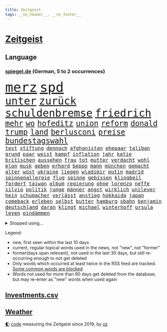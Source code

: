 ```yaml
---
title: Zeitgeist
tags: __no_header__, __no_footer__
---
```


# [Zeitgeist](https://oliz.io/zeitgeist/)

## Language

<h3><a href="https://www.spiegel.de" target="_blank">spiegel.de</a> (German, 5 to 2 occurrences)</h3>
<p style="font-family:monospace">
<span style="font-size:32pt"><a href="news_links.html#merz" class="current">merz</a></span>
<span style="font-size:32pt"><a href="news_links.html#spd" class="current">spd</a></span>
<br>
<span style="font-size:25pt"><a href="news_links.html#unter" class="current">unter</a></span>
<span style="font-size:25pt"><a href="news_links.html#zurück" class="current">zurück</a></span>
<span style="font-size:25pt"><a href="news_links.html#schuldenbremse" class="current">schuldenbremse</a></span>
<span style="font-size:25pt"><a href="news_links.html#friedrich" class="current">friedrich</a></span>
<br>
<span style="font-size:18pt"><a href="news_links.html#mehr" class="current">mehr</a></span>
<span style="font-size:18pt"><a href="news_links.html#wo" class="current">wo</a></span>
<span style="font-size:18pt"><a href="news_links.html#hofeditz" class="new">hofeditz</a></span>
<span style="font-size:18pt"><a href="news_links.html#union" class="current">union</a></span>
<span style="font-size:18pt"><a href="news_links.html#reform" class="current">reform</a></span>
<span style="font-size:18pt"><a href="news_links.html#donald" class="current">donald</a></span>
<span style="font-size:18pt"><a href="news_links.html#trump" class="current">trump</a></span>
<span style="font-size:18pt"><a href="news_links.html#land" class="current">land</a></span>
<span style="font-size:18pt"><a href="news_links.html#berlusconi" class="current">berlusconi</a></span>
<span style="font-size:18pt"><a href="news_links.html#preise" class="current">preise</a></span>
<span style="font-size:18pt"><a href="news_links.html#bundestagswahl" class="current">bundestagswahl</a></span>
<br>
<span style="font-size:12pt"><a href="news_links.html#test" class="current">test</a></span>
<span style="font-size:12pt"><a href="news_links.html#stiftung" class="current">stiftung</a></span>
<span style="font-size:12pt"><a href="news_links.html#dennoch" class="current">dennoch</a></span>
<span style="font-size:12pt"><a href="news_links.html#afghanistan" class="current">afghanistan</a></span>
<span style="font-size:12pt"><a href="news_links.html#ehepaar" class="current">ehepaar</a></span>
<span style="font-size:12pt"><a href="news_links.html#taliban" class="current">taliban</a></span>
<span style="font-size:12pt"><a href="news_links.html#grund" class="current">grund</a></span>
<span style="font-size:12pt"><a href="news_links.html#paar" class="current">paar</a></span>
<span style="font-size:12pt"><a href="news_links.html#weist" class="current">weist</a></span>
<span style="font-size:12pt"><a href="news_links.html#kampf" class="current">kampf</a></span>
<span style="font-size:12pt"><a href="news_links.html#inflation" class="current">inflation</a></span>
<span style="font-size:12pt"><a href="news_links.html#jahr" class="current">jahr</a></span>
<span style="font-size:12pt"><a href="news_links.html#katie" class="new">katie</a></span>
<span style="font-size:12pt"><a href="news_links.html#britischen" class="current">britischen</a></span>
<span style="font-size:12pt"><a href="news_links.html#aussehen" class="current">aussehen</a></span>
<span style="font-size:12pt"><a href="news_links.html#frau" class="current">frau</a></span>
<span style="font-size:12pt"><a href="news_links.html#tot" class="current">tot</a></span>
<span style="font-size:12pt"><a href="news_links.html#mutter" class="current">mutter</a></span>
<span style="font-size:12pt"><a href="news_links.html#verdacht" class="current">verdacht</a></span>
<span style="font-size:12pt"><a href="news_links.html#wohl" class="current">wohl</a></span>
<span style="font-size:12pt"><a href="news_links.html#elon" class="current">elon</a></span>
<span style="font-size:12pt"><a href="news_links.html#musk" class="current">musk</a></span>
<span style="font-size:12pt"><a href="news_links.html#geben" class="current">geben</a></span>
<span style="font-size:12pt"><a href="news_links.html#erhard" class="new">erhard</a></span>
<span style="font-size:12pt"><a href="news_links.html#beppo" class="new">beppo</a></span>
<span style="font-size:12pt"><a href="news_links.html#mann" class="current">mann</a></span>
<span style="font-size:12pt"><a href="news_links.html#münchen" class="current">münchen</a></span>
<span style="font-size:12pt"><a href="news_links.html#gemacht" class="current">gemacht</a></span>
<span style="font-size:12pt"><a href="news_links.html#alter" class="current">alter</a></span>
<span style="font-size:12pt"><a href="news_links.html#wüst" class="new">wüst</a></span>
<span style="font-size:12pt"><a href="news_links.html#ukraine" class="current">ukraine</a></span>
<span style="font-size:12pt"><a href="news_links.html#liegen" class="current">liegen</a></span>
<span style="font-size:12pt"><a href="news_links.html#wladimir" class="current">wladimir</a></span>
<span style="font-size:12pt"><a href="news_links.html#putin" class="current">putin</a></span>
<span style="font-size:12pt"><a href="news_links.html#madrid" class="current">madrid</a></span>
<span style="font-size:12pt"><a href="news_links.html#spinnenallergie" class="new">spinnenallergie</a></span>
<span style="font-size:12pt"><a href="news_links.html#flug" class="current">flug</a></span>
<span style="font-size:12pt"><a href="news_links.html#spinne" class="new">spinne</a></span>
<span style="font-size:12pt"><a href="news_links.html#gebissen" class="current">gebissen</a></span>
<span style="font-size:12pt"><a href="news_links.html#klingbeil" class="current">klingbeil</a></span>
<span style="font-size:12pt"><a href="news_links.html#fordert" class="current">fordert</a></span>
<span style="font-size:12pt"><a href="news_links.html#taiwan" class="current">taiwan</a></span>
<span style="font-size:12pt"><a href="news_links.html#album" class="current">album</a></span>
<span style="font-size:12pt"><a href="news_links.html#regierung" class="current">regierung</a></span>
<span style="font-size:12pt"><a href="news_links.html#ohne" class="current">ohne</a></span>
<span style="font-size:12pt"><a href="news_links.html#lorenzo" class="new">lorenzo</a></span>
<span style="font-size:12pt"><a href="news_links.html#neffe" class="new">neffe</a></span>
<span style="font-size:12pt"><a href="news_links.html#silvio" class="current">silvio</a></span>
<span style="font-size:12pt"><a href="news_links.html#politik" class="current">politik</a></span>
<span style="font-size:12pt"><a href="news_links.html#junge" class="current">junge</a></span>
<span style="font-size:12pt"><a href="news_links.html#männer" class="current">männer</a></span>
<span style="font-size:12pt"><a href="news_links.html#angst" class="current">angst</a></span>
<span style="font-size:12pt"><a href="news_links.html#wirklich" class="current">wirklich</a></span>
<span style="font-size:12pt"><a href="news_links.html#unilever" class="new">unilever</a></span>
<span style="font-size:12pt"><a href="news_links.html#hein" class="new">hein</a></span>
<span style="font-size:12pt"><a href="news_links.html#schumacher" class="current">schumacher</a></span>
<span style="font-size:12pt"><a href="news_links.html#verlässt" class="current">verlässt</a></span>
<span style="font-size:12pt"><a href="news_links.html#anstieg" class="current">anstieg</a></span>
<span style="font-size:12pt"><a href="news_links.html#hokkaido" class="new">hokkaido</a></span>
<span style="font-size:12pt"><a href="news_links.html#japan" class="current">japan</a></span>
<span style="font-size:12pt"><a href="news_links.html#comeback" class="current">comeback</a></span>
<span style="font-size:12pt"><a href="news_links.html#erleben" class="current">erleben</a></span>
<span style="font-size:12pt"><a href="news_links.html#selbst" class="current">selbst</a></span>
<span style="font-size:12pt"><a href="news_links.html#butter" class="current">butter</a></span>
<span style="font-size:12pt"><a href="news_links.html#hamburg" class="current">hamburg</a></span>
<span style="font-size:12pt"><a href="news_links.html#sbahn" class="current">sbahn</a></span>
<span style="font-size:12pt"><a href="news_links.html#benjamin" class="current">benjamin</a></span>
<span style="font-size:12pt"><a href="news_links.html#deutschland" class="current">deutschland</a></span>
<span style="font-size:12pt"><a href="news_links.html#daran" class="current">daran</a></span>
<span style="font-size:12pt"><a href="news_links.html#klingt" class="current">klingt</a></span>
<span style="font-size:12pt"><a href="news_links.html#michael" class="current">michael</a></span>
<span style="font-size:12pt"><a href="news_links.html#winterhoff" class="new">winterhoff</a></span>
<span style="font-size:12pt"><a href="news_links.html#ursula" class="current">ursula</a></span>
<span style="font-size:12pt"><a href="news_links.html#leyen" class="current">leyen</a></span>
<span style="font-size:12pt"><a href="news_links.html#eindämmen" class="current">eindämmen</a></span>
</p>
<details>
<summary>Stopped using...</summary>
<p class="former" style="font-size:12pt">
sicherheitskräfte(1586) 14(1585) 75(1585) eindruck(1585) nachfolge(1585) weltweiten(1585) bayerns(1584) niederlanden(1584) paul(1584) wege(1584) 100000(1583) 6(1583) gelegt(1583) welle(1583) weltweite(1583) bisherige(1582) blockieren(1582) energien(1582) razzia(1582) riss(1582) skandal(1582) volker(1582) 22(1581) 50000(1581) halben(1581) mordes(1581) wichtigste(1581) christoph(1580) gestartet(1580) verurteilte(1580) gemeldet(1579) maßnahme(1579) 26(1578) aufnahmen(1578) bidens(1578) flugzeuge(1578) illegalen(1578) klubs(1578) offensive(1578) strafen(1578) dramatisch(1577) englische(1577) entgegen(1577) gereist(1577) meldete(1577) publikum(1577) trainiert(1577) fahrt(1576) obama(1576) polizeieinsatz(1576) rekord(1576) sinkt(1576) vorwurf(1576) 400(1575) entschädigung(1575) kamera(1575) 2022(1574) anwälte(1574) george(1574) käufer(1574) oliver(1574) vermeiden(1574) versuchte(1574) babys(1573) bestehen(1573) forderte(1573) milliarde(1573) satz(1573) starker(1573) beginnen(1572) gesetze(1572) plädiert(1572) armut(1571) wachstum(1571) beiträge(1569) besuchen(1568) absage(1567) heil(1567) schnellen(1566) drängen(1564) müsste(1564) tiefen(1564) fit(1563) streitet(1563) kommende(1562) auflagen(1561) gouverneur(1561) umgeht(1561) favorit(1558) empfängt(1557) einschätzung(1556) landete(1555) steffen(1555) abstieg(1554) dutzend(1547) einkommen(1546) iranischen(1546) retter(1546) staatlichen(1540) geblieben(1537) plattform(1534) überfordert(1530) hitler(1521) ungewöhnlichen(1521) rakete(1520) rache(1519) sammeln(1519) last(1518) expräsidenten(1454) belästigung(1450) zusammenbruch(1438) carlos(1437) mitverantwortlich(1396) verlag(1393) durchbruch(1355) jahresende(1337) anführer(1326) kuriose(1278) king(1251) ungewöhnliche(1194) ausgeben(1184) tradition(1165) brennt(1150) öffentlichrechtlichen(1147) geheimdienst(1146) inhalte(1128) verschwinden(1123) schwieriger(1113) fake(1106) helikopter(1102) ergeben(1101) einheit(1098) triumphiert(1084) lücken(1066) nebenbei(1059) rezession(1051) fox(1041) spart(1041) crew(1033) klopp(1018) konzerte(1002) titelverteidiger(982) veröffentlichen(973) irans(972) sexuell(968) zuwanderung(961) revolution(930) 05(899) angeblicher(889) tagelang(889) spionage(886) kommunikation(883) angreifen(867) versehen(852) parolen(848) ignoriert(842) autohersteller(841) schwarzer(837) billigt(828) ulm(816) ig(812) metall(812) lauter(805) 47(794) steigern(793) strafanzeige(791) reisende(790) gelegenheit(782) gekündigt(781) opfers(778) springen(753) ständig(747) alcaraz(745) chatgpt(745) leon(738) filmen(729) georgien(726) brauche(722) zuckerberg(719) instituts(714) zogen(700) optionen(693) erfolgen(691) älteren(691) betrunkener(685) arbeitskräfte(682) gründung(678) staatsschutz(666) zeuge(666) zurückgetreten(662) samuel(660) fisch(653) urlauber(652) trikot(648) berühmtesten(636) mohammed(626) ford(616) zahlungen(614) sandra(611) unterschied(607) qualität(604) anschluss(600) überlegen(596) verriet(594) vertreten(593) benachteiligt(588) queere(586) quellen(586) preiserhöhung(584) warnungen(582) desaster(577) mutmaßliches(573) seele(572) diskriminierung(568) nächster(562) forschern(560) wegovy(556) zweifelt(549) frank(543) ausnahmezustand(540) knie(539) us(530) spdgeneralsekretär(510) 76(508) nagel(504) boeing(503) singen(500) ausbruch(497) duo(497) version(492) eröffnung(491) gravierenden(484) versuche(483) böse(482) veröffentlichung(482) taucht(481) nominierung(480) streifenwagen(479) schmerzen(477) wilde(476) bestätigte(474) unterscheidet(472) damaskus(468) kilometern(468) interne(467) mancherorts(464) wild(459) staatssekretärin(455) flensburg(454) positioniert(454) signalisiert(450) hamasmassaker(447) kulturszene(447) geräten(446) geiselnahme(444) geheimnisse(439) gesichter(425) dubai(423) vereidigt(419) catherine(418) starkwatzinger(413) verstößt(412) gezahlt(410) machtwechsel(409) huthis(405) huthimiliz(404) stürmt(404) wahr(404) anzugreifen(401) erziehung(392) audi(391) brandenburgischen(391) ruiniert(390) hollywoods(388) raumfahrt(388) seoul(387) kinos(386) spannend(386) emobilität(385) rüsten(384) siebzigerjahren(383) marken(377) mittleren(372) rettete(368) abgewiesen(367) erleichtert(367) konzept(367) zurückziehen(367) zweieinhalb(366) macher(362) bunte(359) 74(354) strategische(353) zerlegt(352) fertig(348) autofahrerin(346) riesiger(344) sabine(343) 58(340) bewerben(340) lüge(340) seltsamen(338) auslöser(337) entlang(335) legten(335) tvshow(334) fehlern(331) major(329) ali(328) bomben(328) fing(328) philosophie(328) ersatz(327) verurteilter(326) kaputt(325) halbzeit(324) koch(324) schrank(323) bundesstaaten(322) rechtsradikale(320) singapur(320) abgrund(316) augenhöhe(316) fastfoodkette(315) lieder(315) verdächtig(314) km/h(313) iga(311) świątek(311) rügen(309) zusätzlichen(309) getreten(308) heimatland(308) netzwerke(308) entlassung(303) ernannt(303) türen(303) abgeschoben(302) boykottieren(301) escooter(301) objekt(301) verschleppten(301) louis(299) schlimmsten(299) zehntausend(298) figuren(296) lachgas(295) technischen(295) toren(294) hunderttausenden(292) sparkurs(291) ernstfall(290) akzeptieren(288) düstere(287) römische(287) wahlkampfauftritt(286) ausfall(284) aufhebung(282) europäischer(279) besuchte(278) flüchtlingslager(278) stationierung(278) attackierte(277) nadal(277) rafael(277) wandel(277) stephen(276) attentats(275) bande(270) ausbreitung(269) asche(267) kugeln(266) populär(265) begleitung(263) spielerinnen(261) buhlt(260) rutschen(260) vorteile(260) weltkriegs(260) mitstreiter(258) stiegen(256) grünenvorsitzende(255) meisterin(254) kulturschaffende(250) mächtig(250) umständen(250) jubel(247) alassad(246) kreisen(246) zelebriert(246) ältesten(246) grand(245) kryptowährungen(244) matthew(244) beschweren(242) vergaß(242) franken(241) umgebung(241) ross(240) stationen(239) einreiseverbot(238) mitleid(238) redaktion(238) blitzeinschlag(237) erobern(237) behält(236) kreative(235) sätzen(234) fassung(233) beschleunigt(231) durchaus(231) gekämpft(228) reichste(228) hurrikan(227) mob(227) sprangen(227) bitcoin(226) kurioser(226) donau(225) feuert(225) beziehen(224) şahin(224) weltraum(223) bekamen(222) nuri(222) strategien(222) autounfall(221) umgesetzt(220) müdigkeit(219) winslet(219) ausgewertet(214) mcdonald's(212) 38jährige(211) gefilmt(211) music(210) externe(209) militärexperte(209) mittelschicht(209) löschen(206) untergrund(206) erkrankungen(205) zweijähriger(205) präsidentschaft(204) richtungen(204) sparkasse(204) inlandsgeheimdienst(202) zentrales(202) merkt(200) siebte(200) brutalität(199) waggon(198) ausgeschieden(196) follower(196) pennsylvania(196) kriselnde(195) erweist(194) fritz(194) moderiert(194) muhammad(193) secret(192) drehen(191) ausbrechen(187) stechen(187) jemen(186) konkret(186) symbole(186) kripo(185) scheiterten(184) redete(183) schau(182) baschar(181) verfolgungsjagd(180) paralympics(179) befeuert(178) datum(178) geheimen(178) geknackt(177) gelegentlich(177) verhängen(177) dhl(176) mittag(176) rückschläge(176) konzernchef(174) unterirdische(174) astronomie(172) erfunden(171) zeitreise(171) preisgeld(170) gange(168) ozempic(168) gianni(165) grausiger(165) infantino(165) poesie(165) waffenhilfe(165) begleiter(164) ohrfeige(164) tvrechte(164) danny(163) nämlich(163) parallelen(163) unterbringung(163) variante(163) erstaunliche(162) jährlichen(162) khan(162) straflager(162) hob(161) 48jährige(160) drohender(160) kapitol(160) peinliche(160) absender(159) ahmad(159) bezichtigt(156) plante(156) state(156) cem(155) cybertruck(155) geschaffen(155) verwickelt(155) özdemir(155) stromversorgung(154) ungewissen(154) südlibanon(153) aken(151) osaka(151) galaxy(150) gesetzes(150) usbundesstaaten(149) betreuen(148) speziellen(148) stücke(148) bezwingt(147) liebhaber(147) recherchen(147) code(146) einnahmen(146) feuerpause(146) karina(146) versteckte(146) inneren(145) verlängerte(145) ausprobieren(144) frohms(143) merle(143) torhüterin(143) prominenter(142) festgehalten(141) fremder(141) aleksandar(140) katastrophal(140) bernhard(139) hofiert(139) tausendmal(139) olivenöl(138) pamela(138) zeitung(138) überstand(138) befragten(137) einkaufen(137) kaufprämie(137) bauwerks(136) blume(136) brantner(136) unosicherheitsrat(136) ausgehen(135) diktatur(134) wirtschaftlichen(134) auslaufen(133) liebesbrief(133) saintgermain(133) segnet(133) u(133) verliehen(132) barnier(131) biathlon(131) diktators(131) vertrieb(131) böden(130) oligarchen(130) strohe(130) echtes(129) räumte(128) doppelpack(127) kühl(127) fotografin(126) goretzka(126) podest(126) rollstuhlfahrer(126) saisonsieg(126) studiert(126) denke(125) weh(125) inhalten(124) kräften(124) adhs(123) astronomen(123) paula(123) 182(122) geladen(122) veranstaltungen(122) libanesische(121) überwachungskamera(121) antónio(120) dateien(120) guterres(120) photographer(120) raphael(120) ruinen(120) unogeneralsekretär(120) year(120) exemplar(119) intervention(119) roger(119) bereist(118) reichten(118) votum(118) zulasten(118) warriors(116) cdukandidat(115) grünenchefin(115) umdenken(115) stellungen(114) vorsorglich(114) we(114) entdeckten(113) facebookkonzern(113) prognostiziert(113) städtchen(112) dimensionen(111) houston(111) norbert(111) weltuntergang(111) mcdonald’s(110) aggressiver(109) bindung(109) hotelbrand(109) klassenzimmer(109) knochen(109) lebensgefährliche(109) dubaischokolade(107) kurskorrektur(107) süßigkeit(107) traditionellen(107) waffenarsenal(107) vereint(106) watzke(105) beschränken(104) branchenverband(104) miersch(104) unosoldaten(104) australian(103) elektroschrott(103) erkennbar(103) erneuerbaren(103) leser(103) sancta(103) verlängerung(103) zustände(103) erinnerungskultur(102) krankmeldung(102) sprüchen(102) costner(100) meteorologen(100) naiv(100) absoluter(99) ausgezahlt(99) aussetzung(99) costar(99) mussolini(99) radikal(99) schulsystem(99) unfallopfer(99) versicherungen(99) zusagen(99) koalitionsverhandlungen(98) schrittweise(98) 37jährige(97) ausziehen(97) energieagentur(97) kochbuch(97) psychiatrischen(97) selbstbewusst(97) verhängte(97) arztes(96) beobachtungen(96) bürgern(96) mehrkosten(96) historikerin(95) künftiger(95) schröpfen(95) abgelehnt(94) überholen(94) gesänge(93) islamischer(93) jinping(93) lys(93) unfällen(93) wunschzettel(93) fsv(92) joseph(92) taurusmarschflugkörper(92) amorim(91) milliardenhöhe(91) ausstellung(90) erkämpft(90) millionenbetrag(90) singles(90) angehört(89) dreesen(89) emails(89) festnahm(89) prowestlichen(89) umgebracht(89) kopfüber(88) schwarzweißdenken(88) tarifrunde(88) wirtschaftsgipfel(88) wohnungstür(88) aiwanger(87) computerprogramm(87) schienen(87) skistar(87) vermieter(87) besitzerin(86) erschütterte(86) gavin(86) matratze(86) mitzumischen(86) ruhen(86) schwierigsten(86) siemens(86) straffrei(86) überfallen(86) alkoholmissbrauch(85) einreiseregeln(85) entschlossen(85) filmstar(85) friedensgipfel(85) heimatbesuch(85) nutzern(85) trickbetrüger(85) öffentlichrechtliche(85) ausländischer(84) blaupause(84) feministische(84) schläft(84) schönen(84) trashige(84) grandslamturnier(83) schräge(83) soccer(83) wechseljahre(83) wundern(83) dienste(82) elektronische(82) funkt(82) leibwächter(82) nahtlos(82) proiranischen(82) provisorische(82) rallye(82) sánchez(82) beschwerde(81) demontiert(81) gasse(81) hantierte(81) mordurteil(81) überrollte(81) cox(80) formuliert(80) macrons(80) schmuck(80) urban(80) polizeieinsätze(79) unheimliche(79) wahlsiegs(79) überlegungen(79) alfred(78) elektroantrieb(78) helm(78) kürzen(78) liz(78) packen(78) projekten(78) wunderbar(78) berüchtigten(77) endspurt(77) quälte(77) renaissance(77) sparsam(77) weiterkommen(77) gewalttätigen(76) luftverkehr(76) meghan(76) satt(76) schusswaffe(76) uskongress(76) vereidigung(76) zocken(76) ferne(75) gaël(75) gejagt(75) hegen(75) inklusion(75) regierungsparteien(75) abschiedsrede(74) festung(74) herrmann(74) illegales(74) mahnende(74) royale(74) rüstung(74) turbulente(74) entlassene(73) gestrichen(73) horizont(73) sanieren(73) schotte(73) veranstaltungsort(73) feder(72) verfassungswidriger(72) bischöfin(71) elternhaus(71) epa(71) kilometerhoch(71) museen(71) pompeji(71) weisheit(71) annektieren(70) befürchteten(70) karriereplattform(70) schweinfurt(70) tarifbeschäftigten(70) windpark(70) domenico(69) gasindustrie(69) klarheit(69) preissteigerung(69) sensationeller(69) verheerende(69) alive(68) boxlegende(68) explorer(68) helga(68) ne(68) sexiest(68) gerangel(67) schwacher(67) wal(67) 27jährigen(66) arbeitsgericht(66) bestürzung(66) erbarmen(66) geklagt(66) jamel(66) mehmet(66) produkt(66) tanz(66) tropfen(66) verletzlich(66) eingeschaltet(65) inszenierungen(65) motive(65) spiegelanalyse(65) trio(65) verzögerungen(64) ausstattung(63) ehrlichen(63) einigte(63) erosion(63) früherkennung(63) nachgewiesen(63) rabattpreise(63) reedereien(63) skiweltcup(63) spiegelbildungsnewsletter(63) unterdrückte(63) weltbühne(63) lockern(62) nordische(62) raketenangriffe(62) serienvergewaltiger(62) fasziniert(61) intakt(61) krankheitserreger(61) mcconaughey(61) medizinstudium(61) sammelte(61) direktmandate(60) ernannter(60) gesundheitsministerin(60) klimapolitische(60) lenkrad(60) universums(60) antisemitischem(59) herausgeber(59) aufbruchstimmung(58) einstecken(58) elektrosuv(58) gelockert(58) oscarnominierung(58) sehkraft(58) zurückzugeben(58) baumgart(57) feyenoord(57) kitten(57) maul(57) ruben(57) weihnachtsmarkt(57) bali(56) einserabitur(56) floskel(56) fußballwelt(56) günstiges(56) seniorin(56) wissenschaftlern(56) angebunden(55) begreifen(55) conor(55) geige(55) geleakt(55) historikers(55) hungerstreik(55) kommunizieren(55) mcgregor(55) prüfbericht(55) unfair(55) 40000(54) machthabern(54) metachef(53) ratschläge(53) zwillingstöchter(53) falschaussage(52) klassischer(52) runder(52) schier(52) spiekeroog(52) dickicht(51) disstrack(51) like(51) nüchtern(51) rockband(51) schulschließungen(51) universal(51) weigern(51) beschwert(50) geiger(50) handyverbote(50) neureuther(50) prinzen(50) vinzenz(50) zwischenfällen(50) übergangsweise(50) geheimdienstchef(49) interimstrainer(49) limousine(49) schlagzeuger(49) tommy(49) umsonst(49) 2034(48) fahrverbot(48) georgischen(48) kreuzbandriss(48) reichensteuer(48) showdown(48) syrerinnen(48) basteln(47) beruflichem(47) bewusstlos(47) flagge(47) megastadt(47) musicalthriller(47) rückkehrer(47) sukyeol(47) symptomen(47) verhandlung(47) yoon(47) adidas(46) alphamännchen(46) anschuldigung(46) ausrufung(46) mogelpackung(46) siebenmal(46) abgesichert(45) adolf(45) amrum(45) begnadigung(45) coburg(45) föhr(45) heiligabend(45) norweger(45) produktionen(45) stoppten(45) brugger(44) bytedance(44) starkes(44) syrern(44) varta(44) windenergie(44) bundesinnenministerium(43) genderverbot(43) genötigt(43) jahrgänge(43) pensionär(43) amazongründer(42) dunkelsten(42) erdöl(42) kriegsrechts(42) treppe(42) zeremonie(42) autokonzerne(41) basiert(41) dauerzustand(41) erbeuten(41) mysteriöser(41) stolpert(41) willkürlich(41) erbeutet(40) frauenumkleide(40) gittens(40) hasskriminalität(40) kylie(40) summer(40) übergangsminister(40) begab(39) chefcoach(39) fußballweltmeisterschaft(39) lockte(39) ökostrom(39) bundesligaspiel(38) demütigung(38) eingefädelt(38) footballstar(38) füllen(38) nöten(38) physiker(38) politikwechsel(38) reiste(38) 52(37) anstellt(37) bauern(37) grünenabgeordneter(37) preisträger(37) spionageverdacht(37) tauschen(37) zubereitung(37) übergangsregierung(37) ausreichend(36) betonen(36) exfdpminister(36) grünenkanzlerkandidat(36) law(36) mccartney(36) premierministers(36) präsent(36) verstörende(36) überstehen(36) behinderung(35) betrogenen(35) bulgarien(35) gesuchten(35) hot(35) solch(35) ungemach(35) innovationen(34) polizeiinspektion(34) schutzstatus(34) weckten(34) aufzuhören(33) vergiftet(33) 55jährige(32) androhung(32) chemiewaffen(32) freeland(32) geringere(32) hopkins(32) damaliger(31) dominieren(31) eingezogen(31) gewährt(31) lunch(31) superreiche(31) verbrannt(31) winterkorn(31) abzocke(30) gestreamt(30) royalen(30) schottlands(30) unbekanntem(30) atomausstieg(29) gegenspieler(29) gruß(29) ostdeutschen(29) schreckmoment(29) best(28) eingeschlafen(28) feuerwehrleute(28) künstlichen(28) modularen(28) treu(28) zufälle(28) demenz(27) hochtouren(27) salman(27) unglaublicher(27) verkaufsverbot(27) oligarchie(26) road(26) seid(26) archiv(25) ausscheiden(25) einigt(25) karibik(25) partys(25) penny(25) seelsorge(25) abgebrannt(24) reuters(24) rührende(24) sessellift(24) theorien(24) trauerfeier(24) abgeschirmt(23) bo(23) kopfschütteln(23) steiner(23) 33000(22) dreierkoalition(22) premierministerin(22) reisetipps(22) sechzigerjahren(22) beerdigungen(21) behinderte(21) laura(21) podcastfolge(21) umbruch(21) wintersturm(21) einzuhegen(20) heart(20) innsbruck(20) persönlichkeiten(20) skirennfahrer(20) systematische(20) verbannen(20) abgesetzten(19) abgrenzen(19) călin(19) dicke(19) eröffnungsfeier(19) georgescu(19) neujahrsbotschaft(19) rumänischen(19) selbstversuch(19) sicherheitsvorkehrungen(19) verdreht(19) versetzt(19) wütende(19) zigarette(19) personenschutz(18) 6000(17) entsprechender(17) epische(17) regionalen(17) schauspielstars(17) umlaufbahn(17) durchwachsen(16) gesundheitsexpertin(16) kimodellen(16) kultstatus(16) routine(16) starlink(16) vorstandsmitglieder(16) abbruch(15) besorgniserregend(15) brennen(15) dominierten(15) schlichtungsstelle(15) verhaftung(15) wirtschaftskompetenz(15) zeige(15) abfahrt(14) früheres(14) gegnerin(14) uskapitol(14) dänischer(13) kaliforniens(13) newsom(13) schiffen(13) vereinzelt(13) andrea(12) aufbau(12) disput(12) faktenchecks(12) frontmann(12) giftig(12) großspenden(12) hassrede(12) hotspots(12) institutionalisierte(12) ukrainehilfe(12) verkaufszahlen(12) buchstaben(11) edgar(11) gesunde(11) harmonisch(11) kiste(11) umtausch(11)
</p>
</details>
<p>Legend:
<ul>
<li><span class="new">new</span>, first seen within the last 10 days</li>
<li><span class="current">current</span>, regular topical words used in the news, not "new", not "former"</li>
<li><span class="former">former(days span relevant)</span>, not used in the last 30 days, but still re-occurring enough to not get deleted</li>
<li>Only words which occurred at least twice in the RSS feed are tracked. <a href="language/filters.py">Some common words are blocked</a></li>
<li>Words not used for more than 90 days get deleted from the database, but may re-enter as "new" words when used again</li>
</ul>
</p>

## [Investments](investments.html)[.csv](investments.csv)

## [Weather](weather.html)

<footer>
<a href="javascript:toggleTheme()" class="nav">🌓</a>
<a href="https://github.com/ooz/zeitgeist">code</a> measuring the Zeitgeist since 2019, by <a href="https://oliz.io">oz</a>
</footer>
